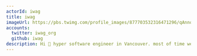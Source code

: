 ```yaml
---
actorId: iwag
title: iwag
imageUrl: https://pbs.twimg.com/profile_images/877703532316471296/qAnnqVP__200x200.jpg
accounts:
  twitter: iwag_org
  github: iwag
description: Hi 🤗 hyper software engineer in Vancouver. most of time web technologies, sometimes hardware dev. Java,scala,finagle,golang,gcp. 熊本-福岡-横浜-Vanc
---
```

